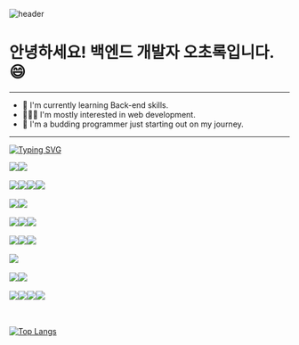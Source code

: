
![header](https://capsule-render.vercel.app/api?type=waving&color=gradient&height=250&section=header&text=Hi%20there!&fontSize=70&fontAlign=80&descAlign=20)


# 안녕하세요! 백엔드 개발자 오초록입니다.😄
---

- 🌱 I'm currently learning Back-end skills. 
- 🙋🏻‍♀️ I'm mostly interested in web development.
- 🐣 I'm a budding programmer just starting out on my journey.

---

[![Typing SVG](https://readme-typing-svg.demolab.com?font=Fira+Code&pause=1000&color=F7F7F7&random=false&width=435&lines=%F0%9F%9B%A0%EF%B8%8F+Tech%20Stacks+%F0%9F%9B%A0%EF%B8%8F)](https://git.io/typing-svg) 
<div style="display: flex; flex-wrap: wrap;">
  <img src="https://img.shields.io/badge/JAVA-3766AB?style=flat-square&logo=java&logoColor=black">
  <img src="https://img.shields.io/badge/JavaScript-F7DF1E?style=flat-square&logo=javascript&logoColor=black">
</div>
<br>
<div style="display: flex; flex-wrap: wrap;">
  <img src="https://img.shields.io/badge/HTML5-E34F26?style=flat-square&logo=html5&logoColor=white">
  <img src="https://img.shields.io/badge/CSS3-1572B6?style=flat-square&logo=css3&logoColor=white">
  <img src="https://img.shields.io/badge/Bootstrap-7952B3?style=flat-square&logo=bootstrap&logoColor=white">
  <img src="https://img.shields.io/badge/jQuery-0769AD?style=flat-square&logo=jquery&logoColor=white">
</div>
<br>
<div style="display: flex; flex-wrap: wrap;">
<img src="https://img.shields.io/badge/Spring-6DB33F?style=flat-square&logo=spring&logoColor=white">
<img src="https://img.shields.io/badge/SpringBoot-6DB33F?style=flat-square&logo=springboot&logoColor=white">
</div>
<br>
<div style="display: flex; flex-wrap: wrap;">
<img src="https://img.shields.io/badge/eclipseIDE-2C2255?style=flat-square&logo=eclipseide&logoColor=white">
<img src="https://img.shields.io/badge/VS%20Code-007ACC?style=flat-square&logo=visualstudiocode&logoColor=white">
<img src="https://img.shields.io/badge/github-181717?style=flat-square&logo=github&logoColor=white">
</div>
<br>
<div style="display: flex; flex-wrap: wrap;">
<img src="https://img.shields.io/badge/oracle-F80000?style=flat-square&logo=oracle&logoColor=white">
<img src="https://img.shields.io/badge/mariaDB-1F305F?style=flat-square&logo=mariadb&logoColor=white">
<img src="https://img.shields.io/badge/postgreSQL-4169E1?style=flat-square&logo=postgresql&logoColor=white">
</div>
<br>
<div style="display: flex; flex-wrap: wrap;">
    <img src="https://img.shields.io/badge/apache%20tomcat-F8DC75?style=flat-square&logo=apache%20tomcat&logoColor=black"">
</div>
<br>
<div style="display: flex; flex-wrap: wrap;">
<img src="https://img.shields.io/badge/Photoshop-31A8FF?style=flat-square&logo=adobephotoshop&logoColor=white">
<img src="https://img.shields.io/badge/Premiere%20Pro-9999FF?style=flat-square&logo=adobepremierepro&logoColor=white">
</div>
<br>
<div style="display: flex; flex-wrap: wrap;">
<img src="https://img.shields.io/badge/Powerpoint-B7472A?style=flat-square&logo=microsoftpowerpoint&logoColor=white">
<img src="https://img.shields.io/badge/Word-2B579A?style=flat-square&logo=microsoftword&logoColor=white">
<img src="https://img.shields.io/badge/openlayers-1F6B75?style=flat-square&logo=openlayers&logoColor=white">
<img src="https://img.shields.io/badge/markdown-%23000000.svg?style=flat-square&logo=markdown&logoColor=white">
</div>
<br>
<br>

[![Top Langs](https://github-readme-stats.vercel.app/api/top-langs/?username=chorok5&langs_count=5&layout=compact&theme=ambient_gradient&hide=css)](https://github.com/chorok5/github-readme-stats)


